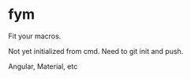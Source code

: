 # fym
Fit your macros.

Not yet initialized from cmd. Need to git init and push.

Angular, Material, etc
